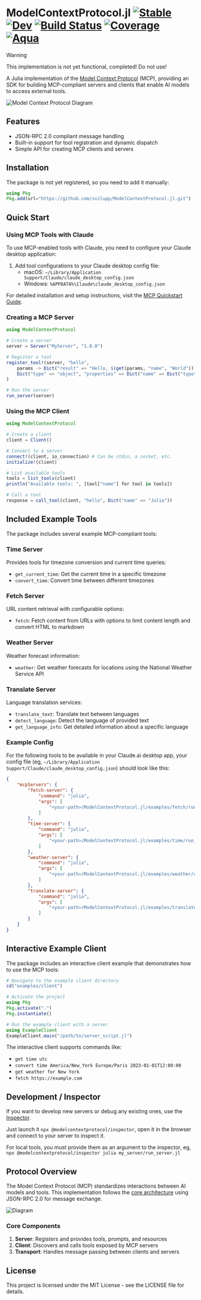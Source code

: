 # ModelContextProtocol.jl [![Stable](https://img.shields.io/badge/docs-stable-blue.svg)](https://svilupp.github.io/ModelContextProtocol.jl/stable/) [![Dev](https://img.shields.io/badge/docs-dev-blue.svg)](https://svilupp.github.io/ModelContextProtocol.jl/dev/) [![Build Status](https://github.com/svilupp/ModelContextProtocol.jl/actions/workflows/CI.yml/badge.svg?branch=main)](https://github.com/svilupp/ModelContextProtocol.jl/actions/workflows/CI.yml?query=branch%3Amain) [![Coverage](https://codecov.io/gh/svilupp/ModelContextProtocol.jl/branch/main/graph/badge.svg)](https://codecov.io/gh/svilupp/ModelContextProtocol.jl) [![Aqua](https://raw.githubusercontent.com/JuliaTesting/Aqua.jl/master/badge.svg)](https://github.com/JuliaTesting/Aqua.jl)

> [!WARNING]
> This implementation is not yet functional, completed! Do not use!

A Julia implementation of the [Model Context Protocol](https://modelcontextprotocol.io/introduction) (MCP), providing an SDK for building MCP-compliant servers and clients that enable AI models to access external tools.

![Model Context Protocol Diagram](docs/src/assets/diagram.png)

## Features

- JSON-RPC 2.0 compliant message handling
- Built-in support for tool registration and dynamic dispatch
- Simple API for creating MCP clients and servers

## Installation

The package is not yet registered, so you need to add it manually:

```julia
using Pkg
Pkg.add(url="https://github.com/svilupp/ModelContextProtocol.jl.git")
```

## Quick Start

### Using MCP Tools with Claude

To use MCP-enabled tools with Claude, you need to configure your Claude desktop application:

1. Add tool configurations to your Claude desktop config file:
   - macOS: `~/Library/Application Support/Claude/claude_desktop_config.json`
   - Windows: `%APPDATA%\Claude\claude_desktop_config.json`

For detailed installation and setup instructions, visit the [MCP Quickstart Guide](https://modelcontextprotocol.io/quickstart/user).

### Creating a MCP Server

```julia
using ModelContextProtocol

# Create a server
server = Server("MyServer", "1.0.0")

# Register a tool
register_tool!(server, "hello", 
    params -> Dict("result" => "Hello, $(get(params, "name", "World"))!"),
    Dict("type" => "object", "properties" => Dict("name" => Dict("type" => "string")))
)

# Run the server
run_server(server)
```

### Using the MCP Client

```julia
using ModelContextProtocol

# Create a client
client = Client()

# Connect to a server
connect!(client, io_connection) # Can be stdin, a socket, etc.
initialize!(client)

# List available tools
tools = list_tools(client)
println("Available tools: ", [tool["name"] for tool in tools])

# Call a tool
response = call_tool(client, "hello", Dict("name" => "Julia"))
```

## Included Example Tools

The package includes several example MCP-compliant tools:

### Time Server
Provides tools for timezone conversion and current time queries:
- `get_current_time`: Get the current time in a specific timezone
- `convert_time`: Convert time between different timezones

### Fetch Server
URL content retrieval with configurable options:
- `fetch`: Fetch content from URLs with options to limit content length and convert HTML to markdown

### Weather Server
Weather forecast information:
- `weather`: Get weather forecasts for locations using the National Weather Service API

### Translate Server
Language translation services:
- `translate_text`: Translate text between languages
- `detect_language`: Detect the language of provided text
- `get_language_info`: Get detailed information about a specific language

### Example Config

For the following tools to be available in your Claude.ai desktop app, your config file (eg, `~/Library/Application Support/Claude/claude_desktop_config.json`) should look like this:

```json
{
    "mcpServers": {
        "fetch-server": {
            "command": "julia",
            "args": [
                "<your-path>/ModelContextProtocol.jl/examples/fetch/run_server.jl"
            ]
        },
        "time-server": {
            "command": "julia",
            "args": [
                "<your-path>/ModelContextProtocol.jl/examples/time/run_server.jl"
            ]
        },
        "weather-server": {
            "command": "julia",
            "args": [
                "<your-path>/ModelContextProtocol.jl/examples/weather/run_server.jl"
            ]
        },
        "translate-server": {
            "command": "julia",
            "args": [
                "<your-path>/ModelContextProtocol.jl/examples/translate/run_server.jl"
            ]
        }
    }
}
```

## Interactive Example Client

The package includes an interactive client example that demonstrates how to use the MCP tools:

```julia
# Navigate to the example client directory
cd("examples/client")

# Activate the project
using Pkg
Pkg.activate(".")
Pkg.instantiate()

# Run the example client with a server
using ExampleClient
ExampleClient.main("/path/to/server_script.jl")
```

The interactive client supports commands like:
- `get time utc`
- `convert time America/New_York Europe/Paris 2023-01-01T12:00:00`
- `get weather for New York`
- `fetch https://example.com`

## Development / Inspector

If you want to develop new servers or debug any existing ones, use the [Inspector](https://modelcontextprotocol.io/docs/tools/inspector).

Just launch it `npx @modelcontextprotocol/inspector`, open it in the browser and connect to your server to inspect it.

For local tools, you must provide them as an argument to the inspector, eg, 
`npx @modelcontextprotocol/inspector julia my_server/run_server.jl`


## Protocol Overview

The Model Context Protocol (MCP) standardizes interactions between AI models and tools. This implementation follows the [core architecture](https://modelcontextprotocol.io/docs/concepts/architecture) using JSON-RPC 2.0 for message exchange.

![Diagram](docs/src/assets/diagram.png)

### Core Components

1. **Server**: Registers and provides tools, prompts, and resources
2. **Client**: Discovers and calls tools exposed by MCP servers
3. **Transport**: Handles message passing between clients and servers

## License

This project is licensed under the MIT License - see the LICENSE file for details.
